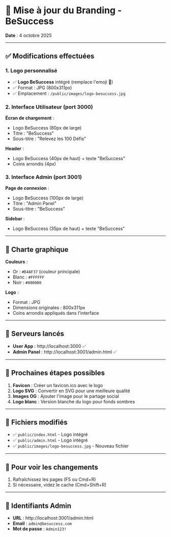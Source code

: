 # 🎨 Mise à jour du Branding - BeSuccess

**Date** : 4 octobre 2025

---

## ✅ Modifications effectuées

### 1. Logo personnalisé

- ✅ **Logo BeSuccess** intégré (remplace l'emoji 💎)
- ✅ Format : JPG (800x311px)
- ✅ Emplacement : `/public/images/logo-besuccess.jpg`

### 2. Interface Utilisateur (port 3000)

**Écran de chargement** :
- Logo BeSuccess (80px de large)
- Titre : "BeSuccess"
- Sous-titre : "Relevez les 100 Défis"

**Header** :
- Logo BeSuccess (40px de haut) + texte "BeSuccess"
- Coins arrondis (4px)

### 3. Interface Admin (port 3001)

**Page de connexion** :
- Logo BeSuccess (100px de large)
- Titre : "Admin Panel"
- Sous-titre : "BeSuccess"

**Sidebar** :
- Logo BeSuccess (35px de haut) + texte "BeSuccess"

---

## 🎨 Charte graphique

**Couleurs** :
- Or : `#D4AF37` (couleur principale)
- Blanc : `#FFFFFF`
- Noir : `#000000`

**Logo** :
- Format : JPG
- Dimensions originales : 800x311px
- Coins arrondis appliqués dans l'interface

---

## 🔧 Serveurs lancés

- **User App** : http://localhost:3000 ✅
- **Admin Panel** : http://localhost:3001/admin.html ✅

---

## 📝 Prochaines étapes possibles

1. **Favicon** : Créer un favicon.ico avec le logo
2. **Logo SVG** : Convertir en SVG pour une meilleure qualité
3. **Images OG** : Ajouter l'image pour le partage social
4. **Logo blanc** : Version blanche du logo pour fonds sombres

---

## 📂 Fichiers modifiés

- ✅ `public/index.html` - Logo intégré
- ✅ `public/admin.html` - Logo intégré
- ✅ `public/images/logo-besuccess.jpg` - Nouveau fichier

---

## 🚀 Pour voir les changements

1. Rafraîchissez les pages (F5 ou Cmd+R)
2. Si nécessaire, videz le cache (Cmd+Shift+R)

---

## 🔐 Identifiants Admin

- **URL** : http://localhost:3001/admin.html
- **Email** : `admin@besuccess.com`
- **Mot de passe** : `Admin123!`
